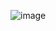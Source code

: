 ![image](https://user-images.githubusercontent.com/77121931/231204191-b8b0f91c-1b8b-4220-9c12-f136b6e98b12.png)
